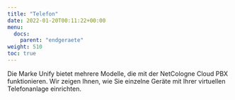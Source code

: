 ```yaml
---
title: "Telefon"
date: 2022-01-20T00:11:22+00:00
menu:
  docs:
    parent: "endgeraete"
weight: 510
toc: true
---
```


Die Marke Unify bietet mehrere Modelle, die mit der NetCologne Cloud PBX funktionieren. Wir zeigen Ihnen, wie Sie einzelne Geräte mit Ihrer virtuellen Telefonanlage einrichten.
